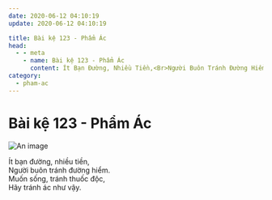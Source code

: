 ```yaml
---
date: 2020-06-12 04:10:19
update: 2020-06-12 04:10:19

title: Bài kệ 123 - Phẩm Ác
head:
  - - meta
    - name: Bài kệ 123 - Phẩm Ác
      content: Ít Bạn Đường, Nhiều Tiền,<Br>Người Buôn Tránh Đường Hiểm.<Br>Muốn Sống, Tránh Thuốc Độc,<Br>Hãy Tránh Ác Như Vậy.<Br>
category:
  - pham-ac
---
```


# Bài kệ 123 - Phẩm Ác

![An image](/img/pham-ac/pham-ac-123.jpg)

Ít bạn đường, nhiều tiền,<br>Người buôn tránh đường hiểm.<br>Muốn sống, tránh thuốc độc,<br>Hãy tránh ác như vậy.<br>
